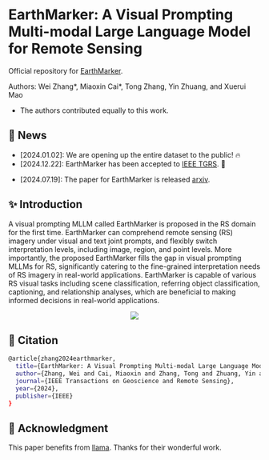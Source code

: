 #  EarthMarker:  A Visual Prompting Multi-modal Large Language Model for Remote Sensing

Official repository for [EarthMarker](https://ieeexplore.ieee.org/document/10817639). 

Authors: Wei Zhang*, Miaoxin Cai*, Tong Zhang, Yin Zhuang, and Xuerui Mao
* The authors contributed equally to this work.
  
## :mega: News
- [2024.01.02]: We are opening up the entire dataset to the public! :fire:
- [2024.12.22]: EarthMarker has been accepted to [IEEE TGRS](https://ieeexplore.ieee.org/document/10817639). 🎉 
* [2024.07.19]: The paper for EarthMarker is released [arxiv](https://arxiv.org/abs/2407.13596). 


##  :sparkles: Introduction
A visual prompting MLLM called EarthMarker is proposed in the RS domain for the first time. EarthMarker can comprehend remote sensing (RS) imagery under visual and text joint prompts, and flexibly switch interpretation levels, including image, region, and point levels. More importantly, the proposed EarthMarker fills the gap in visual prompting MLLMs for RS, significantly catering to the fine-grained interpretation needs of RS imagery in real-world applications. EarthMarker is capable of various RS visual tasks including scene classification, referring object classification, captioning, and relationship analyses, which are beneficial to making informed decisions in real-world applications.
 <div align="center">
  <img src="VP-example.png">
</div>


## :bookmark: Citation
```bash
@article{zhang2024earthmarker,
  title={EarthMarker: A Visual Prompting Multi-modal Large Language Model for Remote Sensing},
  author={Zhang, Wei and Cai, Miaoxin and Zhang, Tong and Zhuang, Yin and Li, Jun and Mao, Xuerui},
  journal={IEEE Transactions on Geoscience and Remote Sensing},
  year={2024},
  publisher={IEEE}
}
```

## :memo: Acknowledgment
This paper benefits from [llama](https://github.com/facebookresearch/llama). Thanks for their wonderful work.



